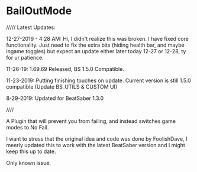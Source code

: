 # BailOutMode

/////
Latest Updates:

12-27-2019 - 4:28 AM: Hi, I didn't realize this was broken. I have fixed core functionality. Just need to fix the extra bits (hiding health bar, and maybe ingame toggles) but expect an update either later today 12-27 or 12-28, ty for ur patience. 

11-26-19: 1.69.69 Released, BS 1.5.0 Compatible. 

11-23-2019: Putting finishing touches on update. Current version is still 1.5.0 compatible (Update BS_UTILS & CUSTOM UI) 

8-29-2019: Updated for BeatSaber 1.3.0

////

A Plugin that will prevent you from failing, and instead switches game modes to No Fail.

I want to stress that the original idea and code was done by FoolishDave, I meerly updated this to work with the latest BeatSaber version and I might keep this up to date.

Only known issue:
